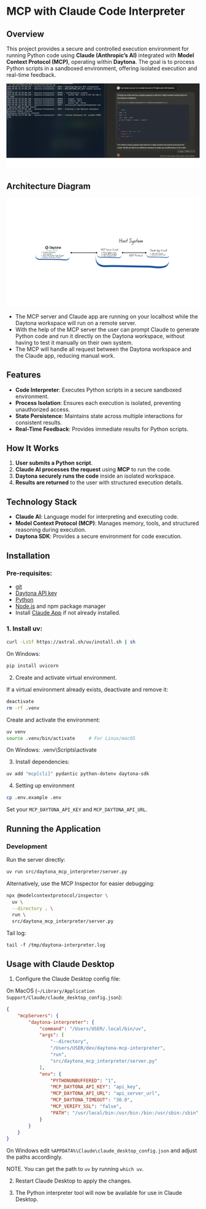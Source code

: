 # MCP with Claude Code Interpreter

## Overview
This project provides a secure and controlled execution environment for running Python code using **Claude (Anthropic’s AI)** integrated with **Model Context Protocol (MCP)**, operating within **Daytona**. The goal is to process Python scripts in a sandboxed environment, offering isolated execution and real-time feedback.

![Architecture Diagram of MCP with Daytona](docs/assets/claude-code-interpreter.png)

## Architecture Diagram
![Architecture Diagram of MCP with Daytona](docs/assets/mcp-code-interpreter-with-claude.png)
- The MCP server and Claude app are running on your localhost while the Daytona workspace will run on a remote server.
- With the help of the MCP server the user can prompt Claude to generate Python code and run it directly on the Daytona workspace, without having to test it manually on their own system.
- The MCP will handle all request between the Daytona workspace and the Claude app, reducing manual work.

## Features
- **Code Interpreter**: Executes Python scripts in a secure sandboxed environment.
- **Process Isolation**: Ensures each execution is isolated, preventing unauthorized access.
- **State Persistence**: Maintains state across multiple interactions for consistent results.
- **Real-Time Feedback**: Provides immediate results for Python scripts.

## How It Works
1. **User submits a Python script**.
2. **Claude AI processes the request** using **MCP** to run the code.
3. **Daytona securely runs the code** inside an isolated workspace.
4. **Results are returned** to the user with structured execution details.

## Technology Stack
- **Claude AI**: Language model for interpreting and executing code.
- **Model Context Protocol (MCP)**: Manages memory, tools, and structured reasoning during execution.
- **Daytona SDK**: Provides a secure environment for code execution.

## Installation

### Pre-requisites:
- [git](https://git-scm.com)
- [Daytona API key](https://daytona.work/)
- [Python](https://www.python.org/)
- [Node.js](https://nodejs.org) and npm package manager
- Install [Claude App](https://claude.ai/download) if not already installed.

### 1. Install **uv**:
```bash
curl -LsSf https://astral.sh/uv/install.sh | sh
```

On Windows:
```cmd
pip install uvicorn
```

2. Create and activate virtual environment.

If a virtual environment already exists, deactivate and remove it:
```bash
deactivate
rm -rf .venv
```

Create and activate the environment:
```bash
uv venv
source .venv/bin/activate     # For Linux/macOS
```
On Windows: .venv\Scripts\activate

3. Install dependencies:
```bash
uv add "mcp[cli]" pydantic python-dotenv daytona-sdk
```

4. Setting up environment
```bash
cp .env.example .env
```
Set your `MCP_DAYTONA_API_KEY` and `MCP_DAYTONA_API_URL`.

## Running the Application

### Development

Run the server directly:
```bash
uv run src/daytona_mcp_interpreter/server.py
```

Alternatively, use the MCP Inspector for easier debugging:
```bash
npx @modelcontextprotocol/inspector \
  uv \
  --directory . \
  run \
  src/daytona_mcp_interpreter/server.py
```

Tail log:
```
tail -f /tmp/daytona-interpreter.log
```

## Usage with Claude Desktop

1. Configure the Claude Desktop config file:

On MacOS (`~/Library/Application Support/Claude/claude_desktop_config.json`):
```json
{
    "mcpServers": {
        "daytona-interpreter": {
            "command": "/Users/USER/.local/bin/uv",
            "args": [
                "--directory",
                "/Users/USER/dev/daytona-mcp-interpreter",
                "run",
                "src/daytona_mcp_interpreter/server.py"
            ],
            "env": {
                "PYTHONUNBUFFERED": "1",
                "MCP_DAYTONA_API_KEY": "api_key",
                "MCP_DAYTONA_API_URL": "api_server_url",
                "MCP_DAYTONA_TIMEOUT": "30.0",
                "MCP_VERIFY_SSL": "false",
                "PATH": "/usr/local/bin:/usr/bin:/bin:/usr/sbin:/sbin"
            }
        }
    }
}
```

On Windows edit `%APPDATA%\Claude\claude_desktop_config.json` and adjust the paths accordingly.

NOTE. You can get the path to `uv` by running `which uv`.

2. Restart Claude Desktop to apply the changes.

3. The Python interpreter tool will now be available for use in Claude Desktop.